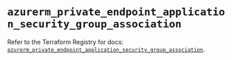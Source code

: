 # `azurerm_private_endpoint_application_security_group_association`

Refer to the Terraform Registry for docs: [`azurerm_private_endpoint_application_security_group_association`](https://registry.terraform.io/providers/hashicorp/azurerm/3.109.0/docs/resources/private_endpoint_application_security_group_association).
